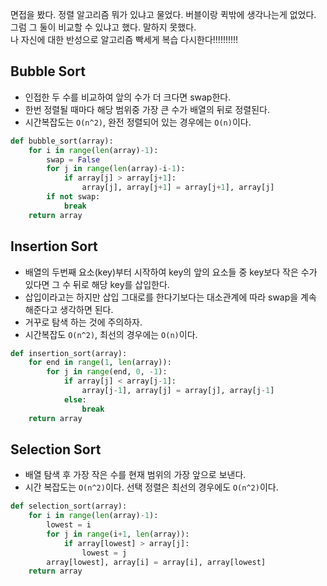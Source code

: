 면접을 봤다. 정렬 알고리즘 뭐가 있냐고 물었다. 버블이랑 퀵밖에 생각나는게 없었다. 그럼 그 둘이 비교할 수 있냐고 했다. 말하지 못했다.<br>
나 자신에 대한 반성으로 알고리즘 빡세게 복습 다시한다!!!!!!!!!!

## Bubble Sort
- 인접한 두 수를 비교하여 앞의 수가 더 크다면 swap한다.
- 한번 정렬될 때마다 해당 범위중 가장 큰 수가 배열의 뒤로 정렬된다.
- 시간복잡도는 `O(n^2)`, 완전 정렬되어 있는 경우에는 `O(n)`이다.
```python
def bubble_sort(array):
    for i in range(len(array)-1):
        swap = False
        for j in range(len(array)-i-1):
            if array[j] > array[j+1]:
                array[j], array[j+1] = array[j+1], array[j]
        if not swap:
            break
    return array
```

## Insertion Sort
- 배열의 두번째 요소(key)부터 시작하여 key의 앞의 요소들 중 key보다 작은 수가 있다면 그 수 뒤로 해당 key를 삽입한다.
- 삽입이라고는 하지만 삽입 그대로를 한다기보다는 대소관계에 따라 swap을 계속 해준다고 생각하면 된다.
- 거꾸로 탐색 하는 것에 주의하자.
- 시간복잡도 `O(n^2)`, 최선의 경우에는 `O(n)`이다.
```python
def insertion_sort(array):
    for end in range(1, len(array)):
        for j in range(end, 0, -1):
            if array[j] < array[j-1]:
                array[j-1], array[j] = array[j], array[j-1]
            else:
                break
    return array
```

## Selection Sort
- 배열 탐색 후 가장 작은 수를 현재 범위의 가장 앞으로 보낸다.
- 시간 복잡도는 `O(n^2)`이다. 선택 정렬은 최선의 경우에도 `O(n^2)`이다.
```python
def selection_sort(array):
    for i in range(len(array)-1):
        lowest = i
        for j in range(i+1, len(array)):
            if array[lowest] > array[j]:
                lowest = j
        array[lowest], array[i] = array[i], array[lowest]
    return array
```
